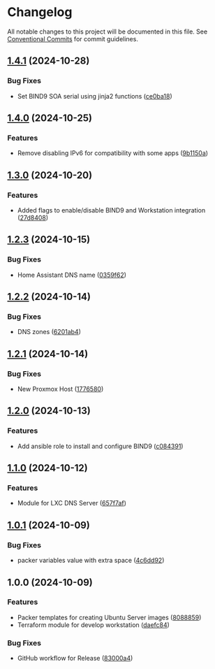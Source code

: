 # Changelog

All notable changes to this project will be documented in this file. See
[Conventional Commits](https://conventionalcommits.org) for commit guidelines.

## [1.4.1](https://github.com/bcochofel/homelab-proxmox-core/compare/1.4.0...1.4.1) (2024-10-28)

### Bug Fixes

* Set BIND9 SOA serial using jinja2 functions ([ce0ba18](https://github.com/bcochofel/homelab-proxmox-core/commit/ce0ba18310c50928a086e84c408d847ba442f411))

## [1.4.0](https://github.com/bcochofel/homelab-proxmox-core/compare/1.3.0...1.4.0) (2024-10-25)

### Features

* Remove disabling IPv6 for compatibility with some apps ([9b1150a](https://github.com/bcochofel/homelab-proxmox-core/commit/9b1150a73eec300b67abe7271488236f0bc10b25))

## [1.3.0](https://github.com/bcochofel/homelab-proxmox-core/compare/1.2.3...1.3.0) (2024-10-20)

### Features

* Added flags to enable/disable BIND9 and Workstation integration ([27d8408](https://github.com/bcochofel/homelab-proxmox-core/commit/27d8408c85fa2103b7aec881d705830c8e7a59b0))

## [1.2.3](https://github.com/bcochofel/homelab-proxmox-core/compare/1.2.2...1.2.3) (2024-10-15)

### Bug Fixes

* Home Assistant DNS name ([0359f62](https://github.com/bcochofel/homelab-proxmox-core/commit/0359f62840706202c7e5949558524b9cfcaeae99))

## [1.2.2](https://github.com/bcochofel/homelab-proxmox-core/compare/1.2.1...1.2.2) (2024-10-14)

### Bug Fixes

* DNS zones ([6201ab4](https://github.com/bcochofel/homelab-proxmox-core/commit/6201ab43ce0819e1f26c0ac88b0c25e6e412a46c))

## [1.2.1](https://github.com/bcochofel/homelab-proxmox-core/compare/1.2.0...1.2.1) (2024-10-14)

### Bug Fixes

* New Proxmox Host ([1776580](https://github.com/bcochofel/homelab-proxmox-core/commit/1776580d7bb40628250c668148124c05b3bf342b))

## [1.2.0](https://github.com/bcochofel/homelab-proxmox-core/compare/1.1.0...1.2.0) (2024-10-13)

### Features

* Add ansible role to install and configure BIND9 ([c084391](https://github.com/bcochofel/homelab-proxmox-core/commit/c084391001179398a7cbfcb482b9a46e1016f7cf))

## [1.1.0](https://github.com/bcochofel/homelab-proxmox-core/compare/1.0.1...1.1.0) (2024-10-12)

### Features

* Module for LXC DNS Server ([657f7af](https://github.com/bcochofel/homelab-proxmox-core/commit/657f7af531c1d135abe0a29957d00af8dca70271))

## [1.0.1](https://github.com/bcochofel/homelab-proxmox-core/compare/1.0.0...1.0.1) (2024-10-09)

### Bug Fixes

* packer variables value with extra space ([4c6dd92](https://github.com/bcochofel/homelab-proxmox-core/commit/4c6dd924543193974896b25be52737af1cda16a3))

## 1.0.0 (2024-10-09)

### Features

* Packer templates for creating Ubuntu Server images ([8088859](https://github.com/bcochofel/homelab-proxmox-core/commit/80888597882dbdb321367764c0141f9db47e1960))
* Terraform module for develop workstation ([daefc84](https://github.com/bcochofel/homelab-proxmox-core/commit/daefc8409850f99ec120f2634a211c6a920f460a))

### Bug Fixes

* GitHub workflow for Release ([83000a4](https://github.com/bcochofel/homelab-proxmox-core/commit/83000a48cb74f1c4cdf003637af072eafc1bd697))
